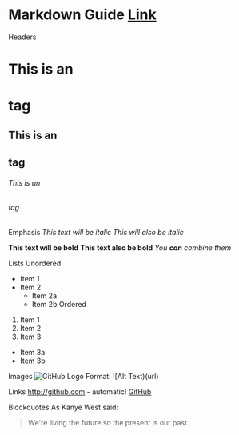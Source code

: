 # Markdown Guide [Link](https://guides.github.com/features/mastering-markdown)

Headers
# This is an <h1> tag
## This is an <h2> tag
###### This is an <h6> tag

Emphasis
*This text will be italic*
_This will also be italic_

**This text will be bold**
__This text also be bold__
_You **can** combine them_ 

Lists
Unordered
* Item 1
* Item 2
  * Item 2a
  * Item 2b
Ordered
1. Item 1
1. Item 2
1. Item 3
  * Item 3a
  * Item 3b

Images
![GitHub Logo](/images/logo.png)
Format: ![Alt Text)(url)

Links
http://github.com - automatic!
[GitHub](http://github.com)

Blockquotes
As Kanye West said:

> We're living the future so
> the present is our past.